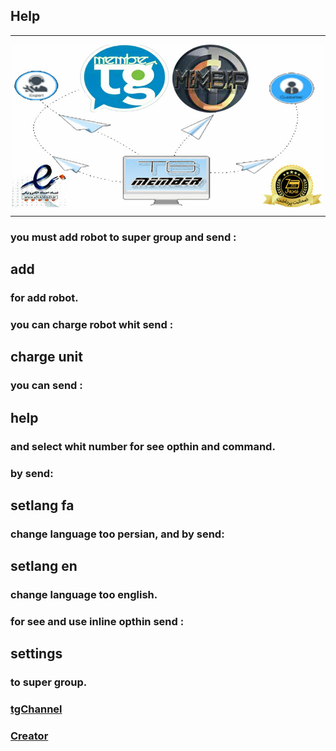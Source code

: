 ## Help

***

<p align="center"> <img class="td" style="vertical-align: middle;" src="https://github.com/sajjad-021/KingPKG/blob/master/logo.jpg" alt="" width="500" height="260" /></p>

***

### you must add robot to super group and send :
## add
### for add robot.


### you can charge robot whit send :
## charge unit


### you can send :
## help
### and select whit number for see opthin and command.

### by send:
## setlang fa
### change language too persian, and by send:
## setlang en
### change language too english.

### for see and use inline opthin send :
## settings
### to super group.


### [tgChannel](https://t.me/tgMember)
### [Creator](https://t.me/sajjad_021)
